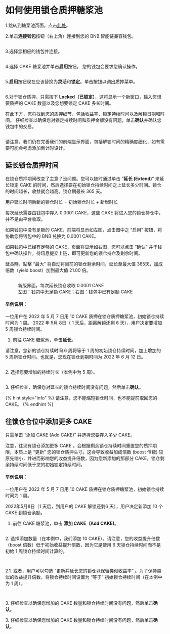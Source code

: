 # 如何使用锁仓质押糖浆池

1.跳转到糖浆池页面，点击[此处](https://pancakeswap.finance/pools)。

2.单击**连接钱包**按钮（右上角）连接到您的 BNB 智能链兼容钱包。

<figure><img src="../../../.gitbook/assets/2.png" alt=""><figcaption></figcaption></figure>

3.选择您相应的钱包并连接。

<figure><img src="../../../.gitbook/assets/3.png" alt=""><figcaption></figcaption></figure>

4.选择 CAKE 糖浆池并单击**启用**按钮。 您的钱包会要求您确认操作。

<figure><img src="../../../.gitbook/assets/启用 (2).png" alt=""><figcaption></figcaption></figure>

5.**启用**按钮现在应该替换为**灵活**和**锁定**。单击按钮以调出质押菜单。

<figure><img src="../../../.gitbook/assets/Stake - before enable.png" alt=""><figcaption></figcaption></figure>

6.对于锁仓质押，只需按下 **Locked（已锁定）**，这将显示一个新窗口，输入您想要质押的 CAKE 数量以及您想要锁定 CAKE 多长时间。

在此下方，您将找到您的质押细节，包括收益率、锁定持续时间以及解锁日期和时间。 仔细检查以确保您对锁定持续时间和质押金额没有问题，单击**确认**并确认您钱包中的交易。

<figure><img src="../../../.gitbook/assets/first time lock.png" alt=""><figcaption></figcaption></figure>

请注意，我们仍在完善我们的前端显示界面，包括解锁时间的精确度细化，如有需要可能会考虑添加倒计时设计。

## 延长锁仓质押时间

在锁仓质押期间改变了主意？没问题。您可以随时通过单击 “**延长 (Extend)**” 来延长锁定 CAKE 的时间，然后选择要在初始锁仓持续时间之上延长多少时间。锁仓的时间越长，收益就会越高。锁仓期最长 365 天。

用户延长时间后新的锁仓时长 = 初始锁仓时长 + 新增时长&#x20;

每次延长需要由钱包中存入 0.0001 CAKE，这些 CAKE 将进入您的锁仓持仓中，并不是由平台收取。

如果钱包中没有足额的 CAKE，前端将显示如左图，点击图中之 “启用” 按钮，将协助您将钱包中的 BNB 兑换为 0.0001 CAKE。

如果钱包中已经有足够的 CAKE，页面将显示如右图，您可以点击 “确认” 并于钱包中确认操作，待讯息提交上链，即可更新您的锁仓持仓及剩余时间。

延長時，點擊 “最大” 将自动将目前的锁仓剩余时间，延长至最大值 365天，加成倍数（yield boost）加到最大值 21.00 倍。

<figure><img src="../../../.gitbook/assets/progress when extend lock duration-big.jpg" alt=""><figcaption><p>新版界面，每次延长锁仓收取 0.0001 CAKE<br>左图：钱包中无足额 CAKE；右图：钱包中已有足额 CAKE</p></figcaption></figure>

#### 举例说明：

&#x20;一位用户在 2022 年 5 月 7 日用 10 CAKE 质押在锁仓质押糖浆池，初始锁仓持续时间为 1 周。 2022 年 5月 8日（ 1 天后，距离解锁还剩 6 天），用户决定要增加 5 周锁仓持续时间。

1. 前往 CAKE 糖浆池，单击**延长**。

请注意，您新的锁仓持续时间 6 周将等于 1 周的初始锁仓持续时间，加上增加的 5 周新锁仓时间。也就是，您现在锁仓到期时间为 2022 年 6 月 12 日。

<figure><img src="../../../.gitbook/assets/延长1 (1).png" alt=""><figcaption></figcaption></figure>

2\.  选择您要增加的持续时长（本例中为 5 周）。

<figure><img src="../../../.gitbook/assets/延长2APR.jpg" alt=""><figcaption></figcaption></figure>

3\. 仔细检查，确保您对延长的锁仓持续时间没有问题，然后单击**确认**。

{% hint style="info" %}
请注意，您不能缩短锁仓时间，也不能提前取回您的 CAKE。
{% endhint %}



## 往锁仓仓位中添加更多 CAKE&#x20;

只需单击 “添加 CAKE (Add CAKE)” 并选择您要存入多少 CAKE。&#x20;

注意，往现有锁仓添加更多 CAKE ，会根据剩余锁仓持续时间重置您的质押期限，本质上是 “更新” 您的锁仓质押头寸。这会导致收益加成倍数 (boost 倍数) 较原先缩小，并进而影响您的收益提升倍数，因为您新添加的那部分 CAKE，锁仓剩余持续时间低于您的初始锁定持续时间。&#x20;

#### 举例说明：

&#x20;一位用户在 2022 年 5 月 7 日用 10 CAKE 质押在锁仓质押糖浆池，初始锁仓持续时间为 1 周。

2022年5月8日（1 天后，到用户的 CAKE 解锁还剩6 天），用户决定新添加 10 个 CAKE 到锁仓余额。

1. 前往 CAKE 糖浆池，单击 **添加 CAKE（Add CAKE)**。

<figure><img src="../../../.gitbook/assets/延长1.png" alt=""><figcaption></figcaption></figure>

2\.   选择添加数量（在本例中，我们添加 10 CAKE）。请注意，您的收益提升倍数（boost 倍数）低于初始收益提升倍数，因为它是使用 6 天锁仓持续时间而不是初始 1 周锁仓持续时间计算的。&#x20;

<figure><img src="../../../.gitbook/assets/添加锁定CAKE.png" alt=""><figcaption></figcaption></figure>

<figure><img src="../../../.gitbook/assets/添加锁定CAKE APR.jpg" alt=""><figcaption></figcaption></figure>

2.1.   或者，用户可以勾选 “更新并延长您的锁仓以保留类似收益率” 。为了保持类似的收益提升倍数，将锁仓持续时间设置为 “等于” 初始锁仓持续时间（在本例中为 1 周）。

<figure><img src="../../../.gitbook/assets/增加并延长.png" alt=""><figcaption></figcaption></figure>

<figure><img src="../../../.gitbook/assets/增加并延长APR.jpg" alt=""><figcaption></figcaption></figure>

3\.   仔细检查以确保您增加的 CAKE 数量和锁仓持续时间没有问题，然后单击**确认**。

3\. 仔细检查以确保您增加的 CAKE 数量和锁仓持续时间没有问题，然后单击**确认**。
